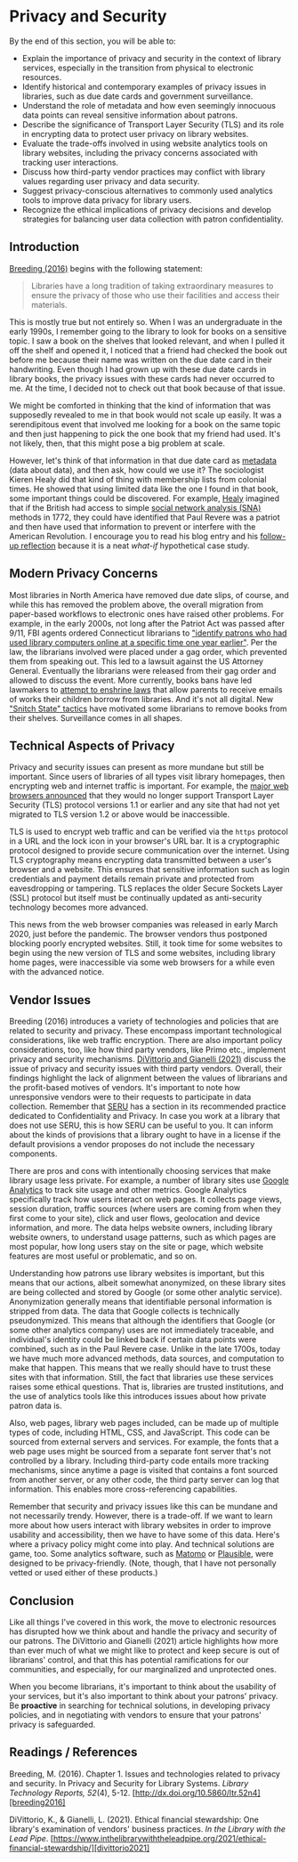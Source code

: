 # Privacy and Security

By the end of this section, you will be able to:

- Explain the importance of privacy and security in the context of library services, especially in the transition from physical to electronic resources.
- Identify historical and contemporary examples of privacy issues in libraries, such as due date cards and government surveillance.
- Understand the role of metadata and how even seemingly innocuous data points can reveal sensitive information about patrons.
- Describe the significance of Transport Layer Security (TLS) and its role in encrypting data to protect user privacy on library websites.
- Evaluate the trade-offs involved in using website analytics tools on library websites, including the privacy concerns associated with tracking user interactions.
- Discuss how third-party vendor practices may conflict with library values regarding user privacy and data security.
- Suggest privacy-conscious alternatives to commonly used analytics tools to improve data privacy for library users.
- Recognize the ethical implications of privacy decisions and develop strategies for balancing user data collection with patron confidentiality.

## Introduction

[Breeding (2016)][breeding2016] begins with the following statement:

> Libraries have a long tradition of taking extraordinary measures to ensure the privacy of those who use their facilities and access their materials.

This is mostly true but not entirely so.
When I was an undergraduate in the early 1990s, I remember going to the library to look for books on a sensitive topic.
I saw a book on the shelves that looked relevant, and when I pulled it off the shelf and opened it,
I noticed that a friend had checked the book out before me because their name was written on the due date card in their handwriting.
Even though I had grown up with these due date cards in library books, the privacy issues with these cards had never occurred to me.
At the time, I decided not to check out that book because of that issue.

We might be comforted in thinking that the kind of information that was supposedly revealed to me in that book would not scale up easily.
It was a serendipitous event that involved me looking for a book on the same topic and then just happening to pick the one book that my friend had used.
It's not likely, then, that this might pose a big problem at scale.

However, let's think of that information in that due date card as [metadata][metadata] (data about data), and then ask, how could we use it?
The sociologist Kieren Healy did that kind of thing with membership lists from colonial times.
He showed that using limited data like the one I found in that book, some important things could be discovered.
For example, [Healy][healy1] imagined that if the British had access to simple [social network analysis (SNA)][sna] methods in 1772,
they could have identified that Paul Revere was a patriot and then have used that information to prevent or interfere with the American Revolution.
I encourage you to read his blog entry and his [follow-up reflection][healy2] because it is a neat *what-if* hypothetical case study.

## Modern Privacy Concerns

Most libraries in North America have removed due date slips, of course, and while this has removed the problem above,
the overall migration from paper-based workflows to electronic ones have raised other problems.
For example, in the early 2000s, not long after the Patriot Act was passed after 9/11,
FBI agents ordered Connecticut librarians to ["identify patrons who had used library computers online at a specific time one year earlier"][connfour].
Per the law, the librarians involved were placed under a gag order, which prevented them from speaking out.
This led to a lawsuit against the US Attorney General.
Eventually the librarians were released from their gag order and allowed to discuss the event.
More currently, books bans have led lawmakers to [attempt to enshrine laws][sb597_sb587] that allow parents
to receive emails of works their children borrow from libraries.
And it's not all digital.
New ["Snitch State" tactics][snitch_state] have motivated some librarians to remove books from their shelves.
Surveillance comes in all shapes.

## Technical Aspects of Privacy

Privacy and security issues can present as more mundane but still be important.
Since users of libraries of all types visit library homepages, then encrypting web and internet traffic is important.
For example, the [major web browsers announced][tlsbrowsers] that they would no longer support Transport Layer Security (TLS) protocol versions 1.1 or earlier
and any site that had not yet migrated to TLS version 1.2 or above would be inaccessible.

TLS is used to encrypt web traffic and can be verified via the `https` protocol in a URL and the lock icon in your browser's URL bar.
It is a cryptographic protocol designed to provide secure communication over the internet.
Using TLS cryptography means encrypting data transmitted between a user's browser and a website.
This ensures that sensitive information such as login credentials and payment details remain private and protected from eavesdropping or tampering.
TLS replaces the older Secure Sockets Layer (SSL) protocol but itself must be continually updated as anti-security technology becomes more advanced.

This news from the web browser companies was released in early March 2020, just before the pandemic.
The browser vendors thus postponed blocking poorly encrypted websites.
Still, it took time for some websites to begin using the new version of TLS and some websites,
including library home pages, were inaccessible via some web browsers for a while even with the advanced notice.

## Vendor Issues

Breeding (2016) introduces a variety of technologies and policies that are related to security and privacy.
These encompass important technological considerations, like web traffic encryption.
There are also important policy considerations, too, like how third party vendors, like Primo etc., implement privacy and security mechanisms.
[DiVittorio and Gianelli (2021)][divittorio2021] discuss the issue of privacy and security issues with third party vendors.
Overall, their findings highlight the lack of alignment between the values of librarians and the profit-based motives of vendors.
It's important to note how unresponsive vendors were to their requests to participate in data collection.
Remember that [SERU][serurp] has a section in its recommended practice dedicated to Confidentiality and Privacy.
In case you work at a library that does not use SERU, this is how SERU can be useful to you.
It can inform about the kinds of provisions that a library ought to have in a license if the default provisions a vendor proposes
do not include the necessary components.

There are pros and cons with intentionally choosing services that make library usage less private.
For example, a number of library sites use [Google Analytics][google_analytics] to track site usage and other metrics.
Google Analytics specifically track how users interact on web pages.
It collects page views, session duration, traffic sources (where users are coming from when they first come to your site),
click and user flows, geolocation and device information, and more.
The data helps website owners, including library website owners, to understand usage patterns,
such as which pages are most popular, how long users stay on the site or page, which website features are most useful or problematic, and so on.

Understanding how patrons use library websites is important, but this means that our actions, albeit somewhat anonymized,
on these library sites are being collected and stored by Google (or some other analytic service).
Anonymization generally means that identifiable personal information is stripped from data.
The data that Google collects is technically pseudonymized.
This means that although the identifiers that Google (or some other analytics company) uses are not immediately traceable,
and individual's identity could be linked back if certain data points were combined, such as in the Paul Revere case.
Unlike in the late 1700s, today we have much more advanced methods, data sources, and computation to make that happen.
This means that we really should have to trust these sites with that information.
Still, the fact that libraries use these services raises some ethical questions.
That is, libraries are trusted institutions, and the use of analytics tools like this introduces issues about how private patron data is.

Also, web pages, library web pages included, can be made up of multiple types of code, including HTML, CSS, and JavaScript.
This code can be sourced from external servers and services.
For example, the fonts that a web page uses might be sourced from a separate font server that's not controlled by a library.
Including third-party code entails more tracking mechanisms,
since anytime a page is visited that contains a font sourced from another server, or any other code,
the third party server can log that information.
This enables more cross-referencing capabilities.

Remember that security and privacy issues like this can be mundane and not necessarily trendy.
However, there is a trade-off.
If we want to learn more about how users interact with library websites in order to improve usability and accessibility,
then we have to have some of this data.
Here's where a privacy policy might come into play.
And technical solutions are game, too.
Some analytics software, such as [Matomo][matomo] or [Plausible][plausible], were designed to be privacy-friendly.
(Note, though, that I have not personally vetted or used either of these products.)

## Conclusion

Like all things I've covered in this work, the move to electronic resources has disrupted how we think about
and handle the privacy and security of our patrons.
The DiVittorio and Gianelli (2021) article highlights how more than ever much of what we might like to protect and keep secure is out of librarians' control,
and that this has potential ramifications for our communities, and especially, for our marginalized and unprotected ones.

When you become librarians, it's important to think about the usability of your services,
but it's also important to think about your patrons' privacy.
Be **proactive** in searching for technical solutions, in developing privacy policies, and in negotiating with vendors
to ensure that your patrons' privacy is safeguarded.

## Readings / References

Breeding, M. (2016).
Chapter 1. Issues and technologies related to privacy and security.
In Privacy and Security for Library Systems.
*Library Technology Reports, 52*(4), 5-12.
[http://dx.doi.org/10.5860/ltr.52n4][breeding2016]

DiVittorio, K., & Gianelli, L. (2021).
Ethical financial stewardship: One library's examination of vendors' business practices.
*In the Library with the Lead Pipe*.
[https://www.inthelibrarywiththeleadpipe.org/2021/ethical-financial-stewardship/][divittorio2021]

[breeding2016]:http://dx.doi.org/10.5860/ltr.52n4
[connfour]:https://www.courant.com/opinion/op-ed/hc-op-librarians-stand-up-to-patriot-act-again-20160927-story.html
[divittorio2021]:https://www.inthelibrarywiththeleadpipe.org/2021/ethical-financial-stewardship/
[google_analytics]:https://marketingplatform.google.com/about/analytics/
[healy1]:https://kieranhealy.org/blog/archives/2013/06/09/using-metadata-to-find-paul-revere/
[healy2]:https://kieranhealy.org/blog/archives/2013/06/11/following-up-on-paul-revere/
[matomo]:https://matomo.org/
[metadata]:https://en.wikipedia.org/wiki/Metadata
[plausible]:https://plausible.io/
[sb597_sb587]:https://www.the74million.org/article/proposed-legislation-would-notify-parents-of-child-library-checkouts/
[serurp]:https://www.niso.org/publications/rp-7-2012-seru
[sna]:https://en.wikipedia.org/wiki/Social_network_analysis
[snitch_state]:https://www.theatlantic.com/magazine/archive/2024/11/texas-red-state-surveillance-book-bans-abortion/679950/?utm_source=chatgpt.com
[tlsbrowsers]:https://www.zdnet.com/article/browsers-to-block-access-to-https-sites-using-tls-1-0-and-1-1-starting-this-month/
